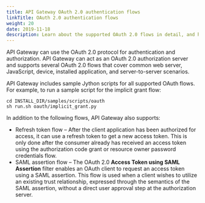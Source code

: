 ```yaml
---
title: API Gateway OAuth 2.0 authentication flows
linkTitle: OAuth 2.0 authentication flows
weight: 20
date: 2019-11-18
description: Learn about the supported OAuth 2.0 flows in detail, and how to run sample scripts demonstrating the flows.
---
```


API Gateway can use the OAuth 2.0 protocol for authentication and authorization. API Gateway can act as an OAuth 2.0 authorization server and supports several OAuth 2.0 flows that cover common web server, JavaScript, device, installed application, and server-to-server scenarios.

API Gateway includes sample Jython scripts for all supported OAuth flows. For example, to run a sample script for the implicit grant flow:

```
cd INSTALL_DIR/samples/scripts/oauth
sh run.sh oauth/implicit_grant.py
```

In addition to the following flows, API Gateway also supports:

* Refresh token flow – After the client application has been authorized for access, it can use a refresh token to get a new access token. This is only done after the consumer already has received an access token using the authorization code grant or resource owner password credentials flow.
* SAML assertion flow – The OAuth 2.0 **Access Token using SAML Assertion** filter enables an OAuth client to request an access token using a SAML assertion. This flow is used when a client wishes to utilize an existing trust relationship, expressed through the semantics of the SAML assertion, without a direct user approval step at the authorization server.
